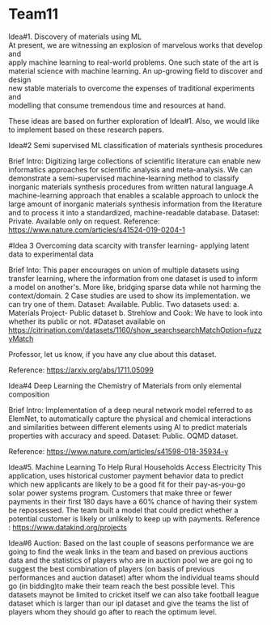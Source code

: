 # Team11

Idea#1. Discovery of materials using ML                                                                                        	
	At present, we are witnessing an explosion of marvelous works that develop and 	
	apply machine learning to real-world problems. One such state of the art is 		
	material science with machine learning. An up-growing field to discover and design 		
	new stable materials to overcome the expenses of traditional experiments and 		
	modelling that consume tremendous time and resources at hand.


These ideas are based on further exploration of Idea#1. Also, we would like to implement based on these research papers. 

Idea#2 Semi supervised ML classification of materials synthesis procedures

Brief Intro: Digitizing large collections of scientific literature can enable new informatics approaches for scientific analysis and meta-analysis. 
We can demonstrate a semi-supervised machine-learning method to classify inorganic materials synthesis procedures from written natural language.A machine-learning approach that 
enables a scalable approach to unlock the large amount of inorganic materials synthesis information from the literature and to process it into a standardized, 
machine-readable database.
Dataset: Private. Available only on request. 
Reference: https://www.nature.com/articles/s41524-019-0204-1

#Idea 3 Overcoming data scarcity with transfer learning- applying latent data to experimental data

Brief Into: This paper encourages on union of multiple datasets using transfer learning, where the information from one dataset is used to inform a model on another's. 
More like, bridging sparse data while not harming the context/domain. 2 Case studies are used to show its implementation. we can try one of them. 
Dataset: Available. Public. 
Two datasets used: 
a. Materials Project- Public dataset
b. Strehlow and Cook: We have to look into whether its public or not. #Dataset available on https://citrination.com/datasets/1160/show_searchsearchMatchOption=fuzzyMatch

Professor, let us know, if you have any clue about this dataset. 

Reference: https://arxiv.org/abs/1711.05099

Idea#4 Deep Learning the Chemistry of Materials from only elemental composition 

Brief Intro: Implementation of a deep neural network model referred to as ElemNet, to automatically capture the physical and chemical interactions and similarities between 
different elements using AI to predict materials properties with accuracy and speed. 
Dataset: Public. OQMD dataset. 

Reference: https://www.nature.com/articles/s41598-018-35934-y




Idea#5. Machine Learning To Help Rural Households Access Electricity
	This application, uses historical customer payment behavior data to predict which new applicants are likely to be a good fit for their
	pay-as-you-go solar power systems program.
	Customers that make three or fewer payments in their first 180 days have a 60% chance of having their system be repossessed.
	The team built a model that could predict whether a potential customer is likely or unlikely to keep up with payments.
	Reference : https://www.datakind.org/projects
	
	
Idea#6 Auction:
Based on the last couple of seasons performance we are going to find the weak links in the team and based on previous auctions data and the statistics of 
players who are in auction pool we are goi ng to suggest the best combination of players (on basis of previous performances and auction dataset) 
after whom the individual teams should go (in bidding)to make their team reach the best possible level. 
This datasets maynot be limited to cricket itself we can also take football league dataset which is larger than our ipl 
dataset and give the teams the list of players whom they should go after to reach the optimum level.
